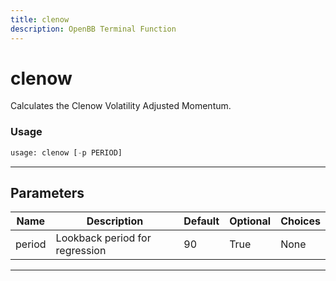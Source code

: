 ```yaml
---
title: clenow
description: OpenBB Terminal Function
---
```


# clenow

Calculates the Clenow Volatility Adjusted Momentum.

### Usage 
```python
usage: clenow [-p PERIOD]
```

---
## Parameters

| Name | Description | Default | Optional | Choices |
| ---- | ----------- | ------- | -------- | ------- |
| period | Lookback period for regression | 90 | True | None |


---
